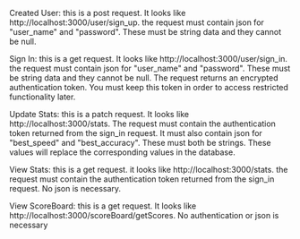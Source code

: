Created User:
this is a post request. It looks like http://localhost:3000/user/sign_up.
the request must contain json for "user_name" and "password". These must be string data and they cannot be null.

Sign In:
this is a get request. It looks like http://localhost:3000/user/sign_in. the request must contain json for "user_name" and "password". These must be string data and they cannot be null. The request returns an encrypted authentication token. You must keep this token in order to access restricted functionality later.

Update Stats: 
this is a patch request. It looks like http://localhost:3000/stats. The request must contain the authentication token returned from the sign_in request. It must also contain json for "best_speed" and "best_accuracy". These must both be strings. These values will replace the corresponding values in the database.

View Stats:
this is a get request. it looks like http://localhost:3000/stats. the request must contain the authentication token returned from the sign_in request. No json is necessary.

View ScoreBoard:
this is a get request. It looks like http://localhost:3000/scoreBoard/getScores. No authentication or json is necessary